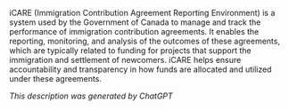 iCARE (Immigration Contribution Agreement Reporting Environment) is a system used by the Government of Canada to manage and track the performance of immigration contribution agreements. It enables the reporting, monitoring, and analysis of the outcomes of these agreements, which are typically related to funding for projects that support the immigration and settlement of newcomers. iCARE helps ensure accountability and transparency in how funds are allocated and utilized under these agreements.

*This description was generated by ChatGPT*